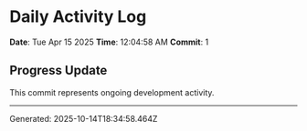 # Daily Activity Log

**Date**: Tue Apr 15 2025
**Time**: 12:04:58 AM
**Commit**: 1

## Progress Update

This commit represents ongoing development activity.

---
Generated: 2025-10-14T18:34:58.464Z
